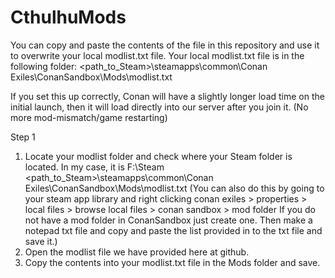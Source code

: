 # CthulhuMods

You can copy and paste the contents of the file in this repository and use it to overwrite your local modlist.txt file. Your local modlist.txt file is in the following folder: <path_to_Steam>\steamapps\common\Conan Exiles\ConanSandbox\Mods\modlist.txt

If you set this up correctly, Conan will have a slightly longer load time on the initial launch, then it will load directly into our server after you join it. (No more mod-mismatch/game restarting)

Step 1
1. Locate your modlist folder and check where your Steam folder is located. In my case, it is F:\Steam
<path_to_Steam>\steamapps\common\Conan Exiles\ConanSandbox\Mods\modlist.txt
     (You can also do this by going to your steam app library and right clicking conan exiles > properties > local files > browse local files > conan sandbox > mod             folder
     If you do not have a mod folder in ConanSandbox just create one. Then make a notepad txt file and copy and paste the list provided in to the txt file and save it.) 
2. Open the modlist file we have provided here at github.
3. Copy the contents into your modlist.txt file in the Mods folder and save. 
